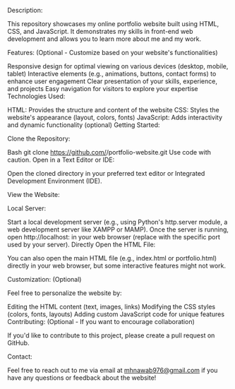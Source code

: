 Description:

This repository showcases my online portfolio website built using HTML, CSS, and JavaScript. It demonstrates my skills in front-end web development and allows you to learn more about me and my work.

Features: (Optional - Customize based on your website's functionalities)

Responsive design for optimal viewing on various devices (desktop, mobile, tablet)
Interactive elements (e.g., animations, buttons, contact forms) to enhance user engagement
Clear presentation of your skills, experience, and projects
Easy navigation for visitors to explore your expertise
Technologies Used:

HTML: Provides the structure and content of the website
CSS: Styles the website's appearance (layout, colors, fonts)
JavaScript: Adds interactivity and dynamic functionality (optional)
Getting Started:

Clone the Repository:

Bash
git clone https://github.com/<your-username>/portfolio-website.git
Use code with caution.
Open in a Text Editor or IDE:

Open the cloned directory in your preferred text editor or Integrated Development Environment (IDE).

View the Website:

Local Server:

Start a local development server (e.g., using Python's http.server module, a web development server like XAMPP or MAMP).
Once the server is running, open http://localhost:<port-number> in your web browser (replace <port-number> with the specific port used by your server).
Directly Open the HTML File:

You can also open the main HTML file (e.g., index.html or portfolio.html) directly in your web browser, but some interactive features might not work.

Customization: (Optional)

Feel free to personalize the website by:

Editing the HTML content (text, images, links)
Modifying the CSS styles (colors, fonts, layouts)
Adding custom JavaScript code for unique features
Contributing: (Optional - If you want to encourage collaboration)

If you'd like to contribute to this project, please create a pull request on GitHub.

Contact:

Feel free to reach out to me via email at mhnawab976@gmail.com if you have any questions or feedback about the website!
